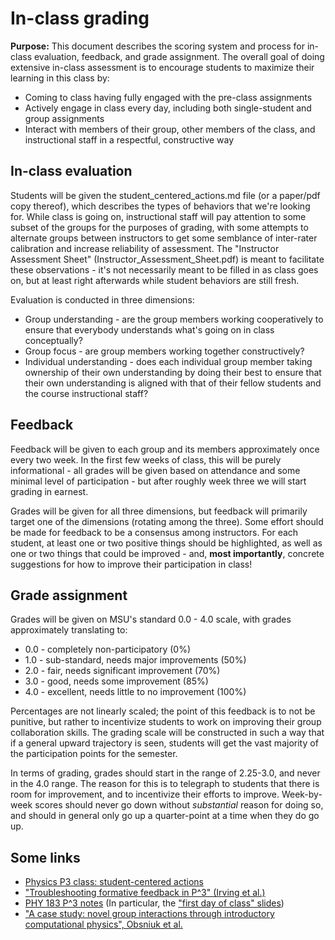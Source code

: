 # In-class grading

**Purpose:** This document describes the scoring system and process for in-class evaluation, feedback, and grade assignment.  The overall goal of doing extensive in-class assessment is to encourage students to maximize their learning in this class by:

* Coming to class having fully engaged with the pre-class assignments
* Actively engage in class every day, including both single-student and group assignments
* Interact with members of their group, other members of the class, and instructional staff in a respectful, constructive way

## In-class evaluation

Students will be given the student\_centered\_actions.md file (or a paper/pdf copy thereof), which describes the types of behaviors that we're looking for.  While class is going on, instructional staff will pay attention to some subset of the groups for the purposes of grading, with some attempts to alternate groups between instructors to get some semblance of inter-rater calibration and increase reliability of assessment.  The "Instructor Assessment Sheet"  (Instructor\_Assessment\_Sheet.pdf) is meant to facilitate these observations - it's not necessarily meant to be filled in as class goes on, but at least right afterwards while student behaviors are still fresh.

Evaluation is conducted in three dimensions:

* Group understanding - are the group members working cooperatively to ensure that everybody understands what's going on in class conceptually?
* Group focus - are group members working together constructively?
* Individual understanding - does each individual group member taking ownership of their own understanding by doing their best to ensure that their own understanding is aligned with that of their fellow students and the course instructional staff?

## Feedback

Feedback will be given to each group and its members approximately once every two week.  In the first few weeks of class, this will be purely informational - all grades will be given based on attendance and some minimal level of participation - but after roughly week three we will start grading in earnest.

Grades will be given for all three dimensions, but feedback will primarily target one of the dimensions (rotating among the three).  Some effort should be made for feedback to be a consensus among instructors.  For each student, at least one or two positive things should be highlighted, as well as one or two things that could be improved - and, **most importantly**, concrete suggestions for how to improve their participation in class!

## Grade assignment

Grades will be given on MSU's standard 0.0 - 4.0 scale, with grades approximately translating to:

* 0.0 - completely non-participatory (0%)
* 1.0 - sub-standard, needs major improvements (50%)
* 2.0 - fair, needs significant improvement (70%)
* 3.0 - good, needs some improvement (85%)
* 4.0 - excellent, needs little to no improvement (100%)

Percentages are not linearly scaled; the point of this feedback is to not be punitive, but rather to incentivize students to work on improving their group collaboration skills.  The grading scale will be constructed in such a way that if a general upward trajectory is seen, students will get the vast majority of the participation points for the semester.

In terms of grading, grades should start in the range of 2.25-3.0, and never in the 4.0 range.  The reason for this is to telegraph to students that there is room for improvement, and to incentivize their efforts to improve.  Week-by-week scores should never go down without *substantial* reason for doing so, and should in general only go up a quarter-point at a time when they do go up.

## Some links

* [Physics P3 class: student-centered actions](http://p3server.pa.msu.edu/coursewiki/doku.php?id=183_projects:student-centered_actions)
* ["Troubleshooting formative feedback in P^3" (Irving et al.)](http://www.compadre.org/per/items/detail.cfm?ID=13860)
* [PHY 183 P^3 notes](http://p3server.pa.msu.edu/coursewiki/doku.php?id=183_notes)  (In particular, the ["first day of class" slides](http://p3server.pa.msu.edu/coursewiki/lib/exe/fetch.php?media=183_notes:slides.pdf))
* ["A case study: novel group interactions through introductory computational physics", Obsniuk et al.](http://arxiv.org/pdf/1511.05457.pdf)
